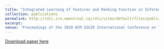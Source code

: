 ```yaml
---
title: "Integrated Learning of Features and Ranking Function in Information Retrieval"
collection: publications
permalink: http://rali.iro.umontreal.ca/rali/sites/default/files/publis/p67-nie.pdf
excerpt: 
venue: 'Proceedings of the 2019 ACM SIGIR International Conference on Theory of Information Retrieval'
---
```


[Download paper here](http://academicpages.github.io/files/paper1.pdf)
